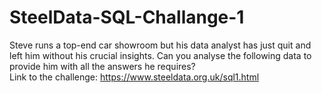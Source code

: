 # SteelData-SQL-Challange-1
Steve runs a top-end car showroom but his data analyst has just quit and left him without his crucial insights. Can you analyse the following data to provide him with all the answers he requires?                      
Link to the challenge: https://www.steeldata.org.uk/sql1.html
